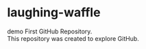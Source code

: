 # laughing-waffle
demo
First GitHub Repository.
<br>
This repository was created to explore GitHub.
